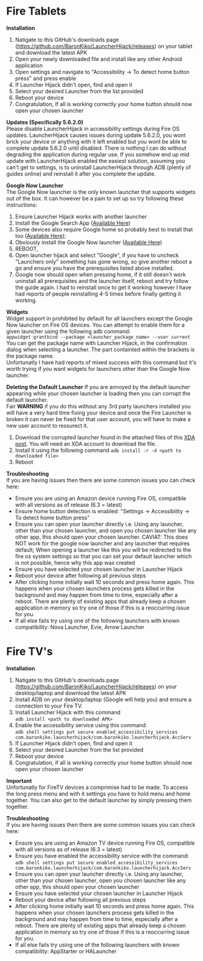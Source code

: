# Fire Tablets
**Installation**  
1. Natigate to this GitHub's downloads page (https://github.com/BaronKiko/LauncherHijack/releases) on your tablet and download the latest APK
2. Open your newly downloaded file and install like any other Android application
3. Open settings and navigate to "Accessibility -> To detect home button press" and press enable
4. If Launcher Hijack didn't open, find and open it
5. Select your desired Launcher from the list provided
6. Reboot your device
7. Congratulation, if all is working correctly your home button should now open your chosen launcher

**Updates (Specifically 5.6.2.0)**  
Please disable LauncherHijack in accessibility settings during Fire OS updates. LauncherHijack causes issues during update 5.6.2.0, you wont brick your device or anything with it left enabled but you wont be able to complete update 5.6.2.0 until disabled. There is nothing I can do without degrading the application during regular use. If you somehow end up mid update with LauncherHijack enabled the easiest solution, assuming you can't get to settings, is to uninstall LauncherHijack through ADB (plenty of guides online) and reinstall it after you complete the update.

**Google Now Launcher**  
The Google Now launcher is the only known launcher that supports widgets out of the box. It can however be a pain to set up so try following these instructions:
1. Ensure Launcher Hijack works with another launcher
2. Install the Google Search App ([Available Here](https://play.google.com/store/apps/details?id=com.google.android.googlequicksearchbox))
3. Some devices also require Google home so probably best to install that too ([Available Here](https://play.google.com/store/apps/details?id=com.google.android.apps.chromecast.app));
4. Obviously install the Google Now launcher ([Available Here](https://play.google.com/store/apps/details?id=com.google.android.launcher))
5. REBOOT,
6. Open launcher hijack and select "Google", if you have to uncheck "Launchers only" something has gone wrong, so give another reboot a go and ensure you have the prerequisites listed above installed.
7. Google now should open when pressing home, if it still doesn't work uninstall all prerequisites and the launcher itself, reboot and try follow the guide again. I had to reinstall once to get it working however I have had reports of people reinstalling 4-5 times before finally getting it working.


**Widgets**  
Widget support in prohibited by default for all launchers except the Google Now launcher on Fire OS devices. You can attempt to enable them for a given launcher using the following adb command:  
`appwidget grantbind --package <launcher_package_name> --user current`  
You can get the package name with Launcher Hijack, in the confirmation dialog when selecting a launcher. The part containted within the brackets is the package name.  
Unfortunatly I have had reports of mixed success with this command but it's worth trying if you want widgets for launchers other than the Google Now launcher.


**Deleting the Dafault Launcher**
If you are annoyed by the default launcher appearing while your chosen launcher is loading then you can corrupt the default launcher.  
Fair **WARNING** if you do this without any 3rd party launchers installed you will have a very hard time fixing your device and once the Fire Launcher is broken it can never be fixed for that user account, you will have to make a new user account to ressurect it.
1. Download the corrupted launcher found in the attached files of this [XDA post](https://forum.xda-developers.com/amazon-fire/general/tut-easily-remove-amazons-firelauncher-t3467758). You will need an XDA account to download the file.
2. Install it using the following command `adb install -r -d <path to downloaded file>`
3. Reboot

**Troubleshooting**  
If you are having issues then there are some common issues you can check here:
- Ensure you are using an Amazon device running Fire OS, compatible with all versions as of release (6.3 = latest)
- Ensure home button detection is enabled: "Settings -> Accessibility -> To detect home button press"
- Ensure you can open your launcher directly i.e. Using any launcher, other than your chosen launcher, and open you chosen launcher like any other app, this should open your chosen launcher. CAVIAT: This does NOT work for the google now launcher and any launcher that requires default; When opening a launcher like this you will be redirected to the fire os system settings so that you can set your default launcher which is not possible, hence why this app was created
- Ensure you have selected your chosen launcher in Launcher Hijack
- Reboot your device after following all previous steps
- After clicking home initially wait 10 seconds and press home again. This happens when your chosen launchers process gets killed in the background and may happen from time to time, especially after a reboot. There are plenty of existing apps that already keep a chosen application in memory so try one of those if this is a reoccurring issue for you.
- If all else fails try using one of the following launchers with known compatibility: Nova Launcher, Evie, Arrow Launcher


# Fire TV's
**Installation**  
1. Natigate to this GitHub's downloads page (https://github.com/BaronKiko/LauncherHijack/releases) on your desktop/laptop and download the latest APK
2. Install ADB on your desktop/laptop (Google will help you) and ensure a connection to your Fire TV.
3. Install Launcher Hijack with this command  
`adb install <path to downloaded APK>`
4. Enable the accessibility service using this command:  
`adb shell settings put secure enabled_accessibility_services com.baronkiko.launcherhijack/com.baronkiko.launcherhijack.AccServ`  
5. If Launcher Hijack didn't open, find and open it
6. Select your desired Launcher from the list provided
6. Reboot your device
7. Congratulation, if all is working correctly your home button should now open your chosen launcher

**Important**  
Unfortunatly for FireTV devices a comprimise had to be made. To access the long press menu and with it settings you have to hold menu and home together. You can also get to the default launcher by simply pressing them together.

**Troubleshooting**  
If you are having issues then there are some common issues you can check here:
- Ensure you are using an Amazon TV device running Fire OS, compatible with all versions as of release (6.3 = latest)
- Ensure you have enabled the accessibility service with the command: `adb shell settings put secure enabled_accessibility_services com.baronkiko.launcherhijack/com.baronkiko.launcherhijack.AccServ`
- Ensure you can open your launcher directly i.e. Using any launcher, other than your chosen launcher, open you chosen launcher like any other app, this should open your chosen launcher
- Ensure you have selected your chosen launcher in Launcher Hijack
- Reboot your device after following all previous steps
- After clicking home initially wait 10 seconds and press home again. This happens when your chosen launchers process gets killed in the background and may happen from time to time, especially after a reboot. There are plenty of existing apps that already keep a chosen application in memory so try one of those if this is a reoccurring issue for you.
- If all else fails try using one of the following launchers with known compatibility: AppStarter or HALauncher
